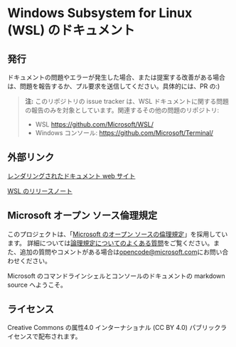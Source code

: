 # <a name="windows-subsystem-for-linux-wsl-documentation"></a>Windows Subsystem for Linux (WSL) のドキュメント

## <a name="issues"></a>発行
ドキュメントの問題やエラーが発生した場合、または提案する改善がある場合は、問題を報告するか、プル要求を送信してください。具体的には、PR の:)

> **注:** このリポジトリの issue tracker は、WSL ドキュメントに関する問題の報告のみを対象としています。関連するその他の問題のリポジトリ:
> * WSL https://github.com/Microsoft/WSL/
> * Windows コンソール: https://github.com/Microsoft/Terminal/

## <a name="external-links"></a>外部リンク

[レンダリングされたドキュメント web サイト](https://docs.microsoft.com/windows/wsl/) 

[WSL のリリースノート](https://docs.microsoft.com/windows/wsl/release-notes)

## <a name="microsoft-open-source-code-of-conduct"></a>Microsoft オープン ソース倫理規定

このプロジェクトは、「[Microsoft のオープン ソースの倫理規定](https://opensource.microsoft.com/codeofconduct/)」を採用しています。
詳細については[論理規定についてのよくある質問](https://opensource.microsoft.com/codeofconduct/faq/)をご覧ください。また、追加の質問やコメントがある場合は[opencode@microsoft.com](mailto:opencode@microsoft.com)にお問い合わせください。

Microsoft のコマンドラインシェルとコンソールのドキュメントの markdown source へようこそ。

## <a name="license"></a>ライセンス
Creative Commons の属性4.0 インターナショナル (CC BY 4.0) パブリックライセンスで配布されます。
